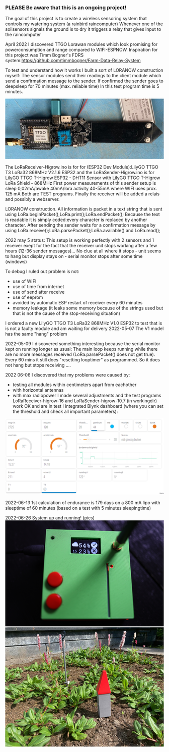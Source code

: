 ### PLEASE Be aware that this is an ongoing project! ####

The goal of this project is to create a wireless sensoring system that controls my watering system (a rainbird raincomputer) 
Whenever one of the soilsensors signals the ground is to dry it triggers a relay that gives input to the raincomputer

April 2022 I discovered TTGO Lorawan modules which look promising for powerconsumption and range compared to WIFI-ESPNOW.
Inspiration for this project was Timm Bogner's FDRS system:https://github.com/timmbogner/Farm-Data-Relay-System

To test and understand how it works I built a sort of LORANOW construction myself: 
The sensor modules send their readings to the client module which send a confirmation message to the sender. 
If confirmed the sender goes to deepsleep for 70 minutes (max. reliable time) In this test program time is 5 minutes.

![lora-transmitter](https://github.com/gtmans/TTGOwateringsystem/blob/main/pics/lora-transmitter.jpg)
   
The LoRaReceiver-Higrow.ino is for for (ESP32 Dev Module):LilyGO TTGO T3 LoRa32 868MHz V2.1.6 ESP32 and 
the LoRaSender-Higrow.ino   is for LilyGO TTGO T-Higrow ESP32 - DHT11 Sensor with LilyGO TTGO T-Higrow LoRa Shield - 868MHz
First power measurements of this sender setup is sleep 0,02mA/awake 40mA/lora activity 40-55mA where WIFI uses prox. 125 mA
Both are TEST programs. Finally the receiver will be added a relais and possibly a webserver. 

LORANOW construction.
All information is packet in a text string that is sent using LoRa.beginPacket();LoRa.print();LoRa.endPacket();
Because the text is readable it is simply coded:every character is replaced by another character. 
After sending the sender waits for a confirmation message by using LoRa.receive();LoRa.parsePacket();LoRa.available() and LoRa.read();

2022 may 5 status:
This setup is working perfectly with 2 sensors and 1 receiver exept for the fact that the receiver unit stops working after a few hours (12-36 sender messages)...
No clue at all where it stops - unit seems to hang but display stays on - serial monitor stops after some time (windows)

To debug I ruled out problem is not:
- use of WIFI
- use of time from internet
- use of send after receive
- use of eeprom
- avoided by automatic ESP restart of receiver every 60 minutes
- memory leakage (it leaks some memory because of the strings used but that is not the cause of the stop-receiving situation)

I ordered a new LilyGO TTGO T3 LoRa32 868MHz V1.0 ESP32 to test that is is not a faulty module and am waiting for delivery
2022-05-07 The V1 model has the same "hang" problem

2022-05-09 I discovered something interesting because the serial monitor kept on running longer as usual: The main loop keeps running while there are no more messages received (LoRa.parsePacket() does not get true). Every 60 mins it still does "resetting looptimer" as programmed. So it does not hang but stops receiving ....

2022 06-06 I discovered that my problems were caused by: 
- testing all modules within centimeters apart from eachother
- with horizontal antennas
- with max radiopower
I made several adjustments and the test programs LoRaReceiver-higrow-16 and LoRaSender-higrow-10.7 (in workingdir) work OK and are in test
I integrated Blynk dashboard (where you can set the threshold and check all important parameters):

![blynk_dash](https://github.com/gtmans/TTGOwateringsystem/blob/main/pics/Blynk-dashboard%202022-06-06%20162047.png)

2022-06-13 1st calculation of endurance is 179 days on a 800 mA lipo with sleeptime of 60 minutes (based on a test with 5 minutes sleepingtime)

2022-06-26 System up and running! (pics)
![LoRa1.0U8G2case](https://github.com/gtmans/TTGOwateringsystem/blob/main/pics/LoRa1.0U8G2case.png)
![gardensensor](https://github.com/gtmans/TTGOwateringsystem/blob/main/pics/lorasender-case-garden.png)
